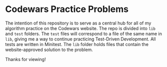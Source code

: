 # Codewars Practice Problems

The intention of this repository is to serve as a central hub for all of my algorithm practice on the Codewars website.  The repo is divided into `lib` and `test` folders.  The `test` files will correspond to a file of the same name in `lib`, giving me a way to continue practicing Test-Driven Development.  All tests are written in Minitest.  The `lib` folder holds files that contain the website-approved solution to the problem.

Thanks for viewing!
